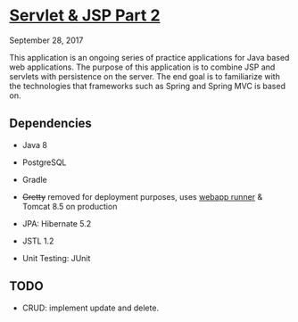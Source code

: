 # [Servlet & JSP Part 2](https://brianjleeofcl-jsp-contacts.herokuapp.com/users)

September 28, 2017

This application is an ongoing series of practice applications for Java based web applications.
The purpose of this application is to combine JSP and servlets with persistence on the server.
The end goal is to familiarize with the technologies that frameworks such as Spring and Spring MVC is based on.

## Dependencies

- Java 8
- PostgreSQL

- Gradle
- ~~Gretty~~ removed for deployment purposes, uses [webapp runner](https://github.com/jsimone/webapp-runner) & Tomcat 8.5 on production 

- JPA: Hibernate 5.2
- JSTL 1.2

- Unit Testing: JUnit

## TODO
- CRUD: implement update and delete.